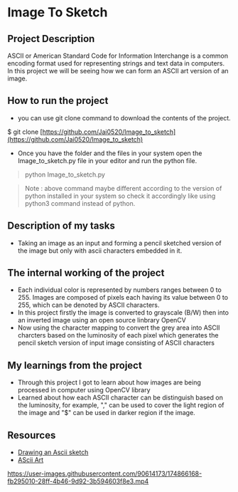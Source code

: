 # Image To Sketch

## Project Description
ASCII or American Standard Code for Information Interchange is a common encoding format used for representing strings and text data in computers.
In this project we will be seeing how we can form an ASCII art version of an image.

## How to run the project
* you can use git clone command to download the contents of the project.

$ git clone [https://github.com/Jai0520/Image_to_sketch](https://github.com/Jai0520/Image_to_sketch)

* Once you have the folder and the files in your system open the Image_to_sketch.py file in your editor and run the python file.

> python Image_to_sketch.py

> Note : above command maybe different according to the version of python installed in your system so check it accordingly like using python3 command instead of python.

## Description of my tasks
* Taking an image as an input and forming a pencil sketched version of the image but only with ascii characters embedded in it.

## The internal working of the project
* Each individual color is represented by numbers ranges between 0 to 255. Images are composed of pixels each having its value between 0 to 255, which can be denoted by ASCII characters.
* In this project firstly the image is converted to grayscale (B/W) then into an inverted image using an open source linbrary OpenCV
* Now using the character mapping to convert the grey area into ASCII charcters based on the luminosity of each pixel which generates the pencil sketch version of input image consisting of ASCII characters

## My learnings from the project
* Through this project I got to learn about how images are being processed in computer using OpenCV library
* Learned about how each ASCII character can be distinguish based on the luminosity, for example, "," can be used to cover the light region of the image and "$" can be used in darker region if the image.

## Resources
* [Drawing an Ascii sketch](https://blog.waffles.space/2017/03/01/ascii-sketch/#fnref:2)
* [AScii Art](https://en.wikipedia.org/wiki/ASCII_art#Types_and_styles)




https://user-images.githubusercontent.com/90614173/174866168-fb295010-28ff-4b46-9d92-3b594603f8e3.mp4

